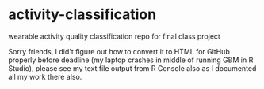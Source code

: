 # activity-classification
wearable activity quality classification
repo for final class project

Sorry friends, I did't figure out how to convert it to HTML for GitHub properly before deadline (my laptop crashes in middle of running GBM in R Studio), please see my text file output from R Console also as I documented all my work there also.
